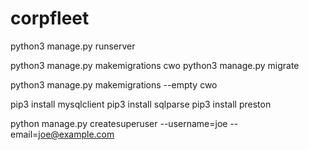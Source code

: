 # corpfleet

python3 manage.py runserver

python3 manage.py makemigrations cwo
python3 manage.py migrate

python3 manage.py makemigrations --empty cwo

pip3 install mysqlclient
pip3 install sqlparse
pip3 install preston

python manage.py createsuperuser --username=joe --email=joe@example.com